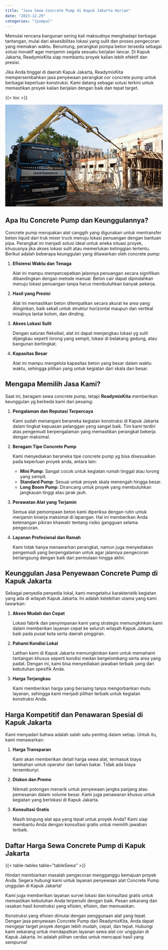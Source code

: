 ```yaml
---
title: "Jasa Sewa Concrete Pump di Kapuk Jakarta Harian"
date: "2023-12-29"
categories: "[pompa]"
---
```


Memulai rencana bangunan sering kali maksudnya menghadapi berbagai tantangan, mulai dari aksesibilitas lokasi yang sulit dan proses pengecoran yang memakan waktu. Beruntung, perangkat pompa beton tersedia sebagai solusi inovatif agar menjamin segala sesuatu berjalan lancar. Di Kapuk Jakarta, ReadymixKita siap membantu proyek kalian lebih efektif dan presisi.

Jika Anda tinggal di daerah Kapuk Jakarta, ReadymixKita mempersembahkan jasa penyewaan perangkat cor concrete pump untuk berbagai keperluan konstruksi. Kami datang sebagai solusi terkini untuk memastikan proyek kalian berjalan dengan baik dan tepat target.

{{< toc >}}

![Jasa Sewa Concrete Pump di Kapuk Jakarta Harian](/images/pompa/sewa-pompa-26.jpg)

## Apa Itu Concrete Pump dan Keunggulannya?

Concrete pump merupakan alat canggih yang digunakan untuk mentransfer beton liquid dari truk mixer truck menuju lokasi penuangan dengan bantuan pipa. Perangkat ini menjadi solusi ideal untuk aneka situasi proyek, khususnya jika akses lokasi sulit atau memerlukan ketinggian tertentu. Berikut adalah beberapa keunggulan yang ditawarkan oleh concrete pump:

1. **Efisiensi Waktu dan Tenaga**

   Alat ini mampu mempercepatkan jalannya penuangan secara signifikan dibandingkan dengan metode manual. Beton cair dapat dipindahkan menuju lokasi penuangan tanpa harus membutuhkan banyak pekerja.

2. **Hasil yang Presisi**

   Alat ini memastikan beton ditempatkan secara akurat ke area yang diinginkan, baik sekali untuk struktur horizontal maupun dan vertikal misalnya lantai kolom, dan dinding.

3. **Akses Lokasi Sulit**

   Dengan saluran fleksibel, alat ini dapat menjangkau lokasi yg sulit dijangkau seperti lorong yang sempit, lokasi di belakang gedung, atau bangunan bertingkat.

4. **Kapasitas Besar**

   Alat ini mampu mengelola kapasitas beton yang besar dalam waktu waktu, sehingga pilihan yang untuk kegiatan dari skala dan besar.

## Mengapa Memilih Jasa Kami?

Saat ini, beragam sewa concrete pump, tetapi **ReadymixKita** memberikan keunggulan yg berbeda kami dari pesaing:

1. **Pengalaman dan Reputasi Terpercaya**

   Kami sudah menangani beraneka kegiatan konstruksi di Kapuk Jakarta dalam tingkat kepuasan pelanggan yang sangat baik. Tim kami terdiri atas pengemudi berpengalaman yang memastikan perangkat bekerja dengan maksimal.

2. **Beragam Tipe Concrete Pump**

   Kami menyediakan beraneka tipe concrete pump yg bisa disesuaikan pada keperluan proyek anda, antara lain:
   - **Mini Pump**: Sangat cocok untuk kegiatan rumah tinggal atau lorong yang sempit.
   - **Standard Pump**: Sesuai untuk proyek skala menengah hingga besar.
   - **Long Boom Pump**: Dirancang untuk proyek yang membutuhkan jangkauan tinggi atau jarak jauh.

3. **Perawatan Alat yang Terjamin**

   Semua alat pemompaan beton kami diperiksa dengan rutin untuk menjamin kinerja maksimal di lapangan. Hal ini memberikan Anda ketenangan pikiran khawatir tentang risiko gangguan selama pengecoran.

4. **Layanan Profesional dan Ramah**

   Kami tidak hanya menawarkan perangkat, namun juga menyediakan pengemudi yang berpengalaman untuk agar jalannya pengecoran berlangsung dengan baik dari permulaan hingga akhir.

## Keunggulan Jasa Penyewaan Concrete Pump di Kapuk Jakarta

Sebagai penyedia penyedia lokal, kami mengetahui karakteristik kegiatan yang ada di wilayah Kapuk Jakarta. Ini adalah kelebihan utama yang kami tawarkan:

1. **Akses Mudah dan Cepat**

   Lokasi fabrik dan penyimpanan kami yang strategis memungkinkan kami dalam memberikan layanan cepat ke seluruh wilayah Kapuk Jakarta, baik pada pusat kota serta daerah pinggiran.

2. **Pahami Kondisi Lokal**

   Latihan kami di Kapuk Jakarta memungkinkan kami untuk memahami tantangan khusus seperti kondisi medan bergelombang serta area yang padat. Dengan ini, kami bisa menyediakan jawaban terbaik yang dari kebutuhan spesifik Anda.

3. **Harga Terjangkau**

   Kami memberikan harga yang bersaing tanpa mengorbankan mutu layanan, sehingga kami menjadi pilihan terbaik untuk kegiatan konstruksi Anda.

## Harga Kompetitif dan Penawaran Spesial di Kapuk Jakarta

Kami menyadari bahwa adalah salah satu penting dalam setiap. Untuk itu, kami menawarkan:

1. **Harga Transparan**

   Kami akan memberikan detail harga sewa alat, termasuk biaya tambahan untuk operator dan bahan bakar. Tidak ada biaya tersembunyi.

2. **Diskon dan Promo**

   Nikmati potongan menarik untuk penyewaan jangka panjang atau pemesanan dalam volume besar. Kami juga penawaran khusus untuk kegiatan yang berlokasi di Kapuk Jakarta.

3. **Konsultasi Gratis**

   Masih bingung alat apa yang tepat untuk proyek Anda? Kami siap membantu Anda dengan konsultasi gratis untuk memilih jawaban terbaik.

## Daftar Harga Sewa Concrete Pump di Kapuk Jakarta

{{< table-tables table="tableSewa" >}}

Hindari membiarkan masalah pengecoran mengganggu kemajuan proyek Anda. Segera hubungi kami untuk layanan penyewaan alat Concrete Pump unggulan di Kapuk Jakarta!

Kami juga memberikan layanan survei lokasi dan konsultasi gratis untuk memastikan kebutuhan Anda terpenuhi dengan baik. Pesan sekarang dan rasakan hasil konstruksi yang efisien, efisien, dan memuaskan.

Konstruksi yang efisien dimulai dengan penggunaan alat yang tepat. Dengan jasa penyewaan Concrete Pump dari ReadymixKita, Anda dapat mengejar target proyek dengan lebih mudah, cepat, dan tepat. Hubungi kami sekarang untuk mendapatkan layanan sewa alat cor unggulan di Kapuk Jakarta. Ini adalah pilihan cerdas untuk mencapai hasil yang sempurna!